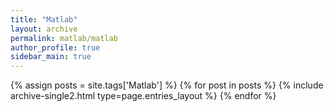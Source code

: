 ```yaml
---
title: "Matlab"
layout: archive
permalink: matlab/matlab
author_profile: true
sidebar_main: true
---
```



{% assign posts = site.tags['Matlab'] %}
{% for post in posts %} {% include archive-single2.html type=page.entries_layout %} {% endfor %}